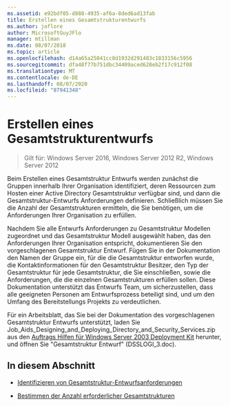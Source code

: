 ```yaml
---
ms.assetid: e92bdf05-d888-4935-af6a-8ded6ad13fab
title: Erstellen eines Gesamtstrukturentwurfs
ms.author: joflore
author: MicrosoftGuyJFlo
manager: mtillman
ms.date: 08/07/2018
ms.topic: article
ms.openlocfilehash: d14a65a25041cc8d1932d291483c1833156c5956
ms.sourcegitcommit: dfa48f77b751dbc34409aced628eb2f17c912f08
ms.translationtype: MT
ms.contentlocale: de-DE
ms.lasthandoff: 08/07/2020
ms.locfileid: "87941348"
---
```

# <a name="creating-a-forest-design"></a>Erstellen eines Gesamtstrukturentwurfs

> Gilt für: Windows Server 2016, Windows Server 2012 R2, Windows Server 2012

Beim Erstellen eines Gesamtstruktur Entwurfs werden zunächst die Gruppen innerhalb Ihrer Organisation identifiziert, deren Ressourcen zum Hosten einer Active Directory Gesamtstruktur verfügbar sind, und dann die Gesamtstruktur-Entwurfs Anforderungen definieren. Schließlich müssen Sie die Anzahl der Gesamtstrukturen ermitteln, die Sie benötigen, um die Anforderungen Ihrer Organisation zu erfüllen.

Nachdem Sie alle Entwurfs Anforderungen zu Gesamtstruktur Modellen zugeordnet und das Gesamtstruktur Modell ausgewählt haben, das den Anforderungen Ihrer Organisation entspricht, dokumentieren Sie den vorgeschlagenen Gesamtstruktur Entwurf. Fügen Sie in der Dokumentation den Namen der Gruppe ein, für die die Gesamtstruktur entworfen wurde, die Kontaktinformationen für den Gesamtstruktur Besitzer, den Typ der Gesamtstruktur für jede Gesamtstruktur, die Sie einschließen, sowie die Anforderungen, die die einzelnen Gesamtstrukturen erfüllen sollen. Diese Dokumentation unterstützt das Entwurfs Team, um sicherzustellen, dass alle geeigneten Personen am Entwurfsprozess beteiligt sind, und um den Umfang des Bereitstellungs Projekts zu verdeutlichen.

Für ein Arbeitsblatt, das Sie bei der Dokumentation des vorgeschlagenen Gesamtstruktur Entwurfs unterstützt, laden Sie Job_Aids_Designing_and_Deploying_Directory_and_Security_Services.zip aus den [Auftrags Hilfen für Windows Server 2003 Deployment Kit](https://microsoft.com/download/details.aspx?id=9608) herunter, und öffnen Sie "Gesamtstruktur Entwurf" (DSSLOGI_3.doc).

## <a name="in-this-section"></a>In diesem Abschnitt

- [Identifizieren von Gesamtstruktur-Entwurfsanforderungen](../../ad-ds/plan/Identifying-Forest-Design-Requirements.md)

- [Bestimmen der Anzahl erforderlicher Gesamtstrukturen](../../ad-ds/plan/Determining-the-Number-of-Forests-Required.md)
